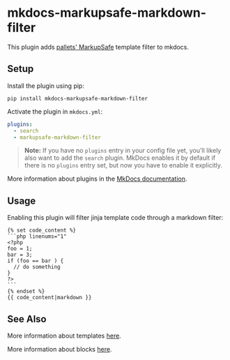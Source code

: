 # mkdocs-markupsafe-markdown-filter

This plugin adds [pallets' MarkupSafe] template filter to mkdocs.

[pallets' MarkupSafe]: https://github.com/pallets/markupsafe/

## Setup

Install the plugin using pip:

`pip install mkdocs-markupsafe-markdown-filter`

Activate the plugin in `mkdocs.yml`:
```yaml
plugins:
  - search
  - markupsafe-markdown-filter
```

> **Note:** If you have no `plugins` entry in your config file yet, you'll likely also want to add the `search` plugin. MkDocs enables it by default if there is no `plugins` entry set, but now you have to enable it explicitly.

More information about plugins in the [MkDocs documentation][mkdocs-plugins].

## Usage

Enabling this plugin will filter jinja template code through a markdown filter:

    {% set code_content %}
    ```php linenums="1"
    <?php
    foo = 1;
    bar = 3;
    if (foo == bar ) {
      // do something 
    }
    ?>
    ```
    {% endset %}
    {{ code_content|markdown }}

## See Also

More information about templates [here][mkdocs-template].

More information about blocks [here][mkdocs-block].

[mkdocs-plugins]: http://www.mkdocs.org/user-guide/plugins/
[mkdocs-template]: https://www.mkdocs.org/user-guide/custom-themes/#template-variables
[mkdocs-block]: https://www.mkdocs.org/user-guide/styling-your-docs/#overriding-template-blocks
